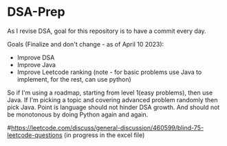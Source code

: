 # DSA-Prep
As I revise DSA, goal for this repository is to have a commit every day. 

Goals (Finalize and don't change - as of April 10 2023):
- Improve DSA
- Improve Java
- Improve Leetcode ranking
(note - for basic problems use Java to implement, for the rest, can use python)

So if I'm using a roadmap, starting from level 1(easy problems), then use Java. If I'm picking a topic and covering advanced problem randomly then pick Java. Point is language should not hinder DSA growth. And should not be monotonous by doing Python again and again.

#https://leetcode.com/discuss/general-discussion/460599/blind-75-leetcode-questions (in progress in the excel file)